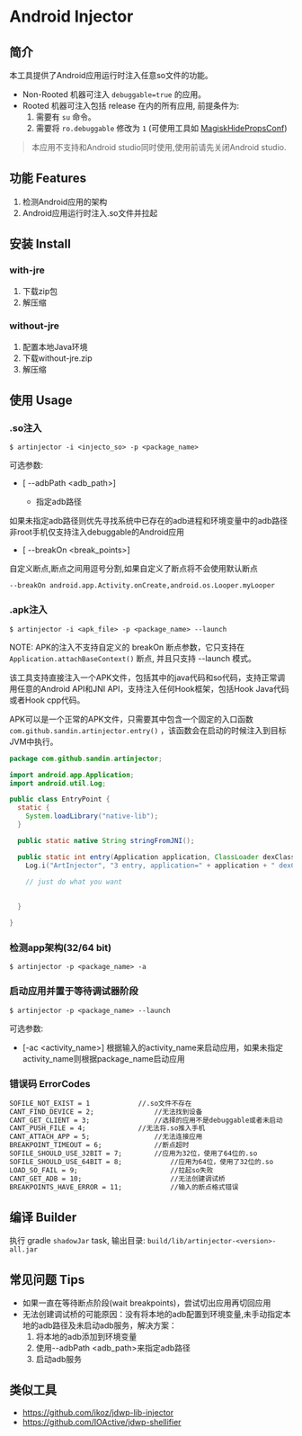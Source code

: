 # Android Injector

## 简介

本工具提供了Android应用运行时注入任意so文件的功能。

* Non-Rooted 机器可注入 `debuggable=true` 的应用。
* Rooted 机器可注入包括 release 在内的所有应用, 前提条件为:
    1. 需要有 `su` 命令。
    2. 需要将 `ro.debuggable` 修改为 `1` (可使用工具如 [MagiskHidePropsConf](https://github.com/Magisk-Modules-Repo/MagiskHidePropsConf))

> 本应用不支持和Android studio同时使用,使用前请先关闭Android studio.

## 功能 Features

1. 检测Android应用的架构
2. Android应用运行时注入.so文件并拉起

## 安装 Install

### with-jre

1. 下载zip包
2. 解压缩

### without-jre

1. 配置本地Java环境
2. 下载without-jre.zip
3. 解压缩

## 使用 Usage

### .so注入 
```
$ artinjector -i <injecto_so> -p <package_name>
```
可选参数:

- [ --adbPath <adb_path>]

  - 指定adb路径
  
如果未指定adb路径则优先寻找系统中已存在的adb进程和环境变量中的adb路径
非root手机仅支持注入debuggable的Android应用

- [ --breakOn <break_points>]

自定义断点,断点之间用逗号分割,如果自定义了断点将不会使用默认断点
```
--breakOn android.app.Activity.onCreate,android.os.Looper.myLooper
```


### .apk注入

```
$ artinjector -i <apk_file> -p <package_name> --launch
```

NOTE: APK的注入不支持自定义的 breakOn 断点参数，它只支持在 `Application.attachBaseContext()` 断点, 并且只支持 --launch 模式。

该工具支持直接注入一个APK文件，包括其中的java代码和so代码，支持正常调用任意的Android API和JNI API，支持注入任何Hook框架，包括Hook Java代码或者Hook cpp代码。

APK可以是一个正常的APK文件，只需要其中包含一个固定的入口函数 `com.github.sandin.artinjector.entry()` ，该函数会在启动的时候注入到目标JVM中执行。

```java
package com.github.sandin.artinjector;

import android.app.Application;
import android.util.Log;

public class EntryPoint {
  static {
    System.loadLibrary("native-lib");
  }

  public static native String stringFromJNI();

  public static int entry(Application application, ClassLoader dexClassLoader, ClassLoader originClassLoader) {
    Log.i("ArtInjector", "3 entry, application=" + application + " dexClassLoader=" + dexClassLoader + ", originClassLoader=" + originClassLoader);
    
    // just do what you want

      
  }

}
```


### 检测app架构(32/64 bit)
```
$ artinjector -p <package_name> -a
```



### 启动应用并置于等待调试器阶段

```
$ artinjector -p <package_name> --launch
```

可选参数:

- [-ac  <activity_name>] 根据输入的activity_name来启动应用，如果未指定activity_name则根据package_name启动应用

### 错误码 ErrorCodes

```markdown
SOFILE_NOT_EXIST = 1 		 	//.so文件不存在
CANT_FIND_DEVICE = 2;	    		//无法找到设备
CANT_GET_CLIENT = 3;		    	//选择的应用不是debuggable或者未启动
CANT_PUSH_FILE = 4;	        	//无法将.so推入手机
CANT_ATTACH_APP = 5;		        //无法连接应用
BREAKPOINT_TIMEOUT = 6; 	        //断点超时
SOFILE_SHOULD_USE_32BIT = 7; 		//应用为32位，使用了64位的.so
SOFILE_SHOULD_USE_64BIT = 8;            //应用为64位，使用了32位的.so
LOAD_SO_FAIL = 9;                       //拉起so失败
CANT_GET_ADB = 10;                      //无法创建调试桥
BREAKPOINTS_HAVE_ERROR = 11;            //输入的断点格式错误
```

## 编译 Builder

执行 gradle `shadowJar` task, 输出目录: `build/lib/artinjector-<version>-all.jar`

## 常见问题 Tips
* 如果一直在等待断点阶段(wait breakpoints)，尝试切出应用再切回应用
* 无法创建调试桥的可能原因：没有将本地的adb配置到环境变量,未手动指定本地的adb路径及未启动adb服务，解决方案：
  1. 将本地的adb添加到环境变量
  2. 使用--adbPath <adb_path>来指定adb路径
  3. 启动adb服务
  
## 类似工具
* https://github.com/ikoz/jdwp-lib-injector
* https://github.com/IOActive/jdwp-shellifier
